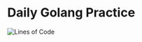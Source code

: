 # Daily Golang Practice

![Lines of Code](https://img.shields.io/tokei/lines/github.com/UltiRequiem/daily-go-practice?color=blue&label=Total%20Lines)
